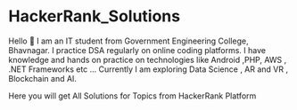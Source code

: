 # HackerRank_Solutions

Hello 👋
I am an IT student from Government Engineering College, Bhavnagar. I practice DSA regularly on online coding platforms. I have knowledge and hands on practice on technologies like Android ,PHP, AWS , .NET Frameworks etc ...
Currently I am exploring Data Science , AR and VR , Blockchain and AI.

Here you will get All Solutions for Topics from HackerRank Platform
